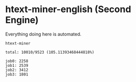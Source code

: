 # htext-miner-english (Second Engine)

Everything doing here is automated.

```
htext-miner

total: 10010/9523 (105.11393468444818%)

job0: 2258
job1: 2539
job2: 3412
job3: 1801
```
